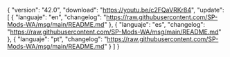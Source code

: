 { "version": "42.0",
    "download": "https://youtu.be/c2FQaVRKr84",
     "update":
     [ { "languaje": "en",
         "changelog": "https://raw.githubusercontent.com/SP-Mods-WA/msg/main/README.md" },
          { "languaje": "es",
         "changelog": "https://raw.githubusercontent.com/SP-Mods-WA/msg/main/README.md" },
        { "languaje": "pt", "changelog": "https://raw.githubusercontent.com/SP-Mods-WA/msg/main/README.md"
   }
   ]
 }
